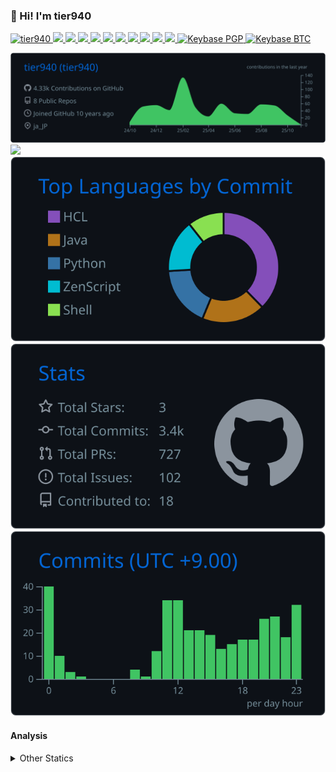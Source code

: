 ### 👋 Hi! I'm tier940

<p align="left"> 
  <a href="https://github.com/tier940/tier940/">
    <img src="https://komarev.com/ghpvc/?username=tier940" alt="tier940" />
  </a>
  <a href="http://twitter.com/tier940">
    <img height="20" src="https://img.shields.io/twitter/follow/tier940?label=Twitter&logo=twitter&style=flat" />
  </a>
  <a href="https://github.com/tier940">
    <img height="20" src="https://img.shields.io/github/followers/tier940?label=follow&logo=github&style=flat" />
  </a>
  <a href="https://www.reddit.com/user/tier940">
    <img height="20" src="https://img.shields.io/reddit/user-karma/combined/tier940?label=Reddit&logo=reddit&style=flat" />
  </a>
  <a href="https://stackoverflow.com/users/17317833/tier940">
    <img height="20" src="https://img.shields.io/stackexchange/stackoverflow/r/17317833?label=StackOverflow&logo=stack-overflow&style=flat" />
  </a>
  <a href="https://zenn.dev/tier940">
    <img height="20" src="https://zenn.badge.nikaera.com/s/tier940/likes" />
  </a>
  <a href="https://zenn.dev/tier940">
    <img height="20" src="https://zenn.badge.nikaera.com/s/tier940/followers" />
  </a>
  <a href="https://zenn.dev/tier940">
    <img height="20" src="https://zenn.badge.nikaera.com/s/tier940/articles" />
  </a>
  <a href="http://qiita.com/tier940">
    <img height="20" src="https://qiita-badge.apiapi.app/s/tier940/posts.svg" />
  </a>
  <a href="http://qiita.com/tier940">
    <img height="20" src="https://qiita-badge.apiapi.app/s/tier940/contributions.svg" />
  </a>
  <a href="https://github.com/tier940/tier940/">
    <img height="20" src="https://github.com/tier940/tier940/actions/workflows/main.yml/badge.svg" />
  </a>
  <a href="https://keybase.io/tier940">
    <img alt="Keybase PGP" src="https://img.shields.io/keybase/pgp/tier940">
  </a>
  <a href="https://keybase.io/tier940">
    <img alt="Keybase BTC" src="https://img.shields.io/keybase/btc/tier940">
  </a>
</p>

[![](https://raw.githubusercontent.com/tier940/tier940/main/profile-summary-card-output/github_dark/0-profile-details.svg)](https://github.com/vn7n24fzkq/github-profile-summary-cards)
[![](https://raw.githubusercontent.com/tier940/tier940/main/profile-summary-card-output/github_dark/1-repos-per-language.svg)](https://github.com/vn7n24fzkq/github-profile-summary-cards) [![](https://raw.githubusercontent.com/tier940/tier940/main/profile-summary-card-output/github_dark/2-most-commit-language.svg)](https://github.com/vn7n24fzkq/github-profile-summary-cards)
[![](https://raw.githubusercontent.com/tier940/tier940/main/profile-summary-card-output/github_dark/3-stats.svg)](https://github.com/vn7n24fzkq/github-profile-summary-cards) [![](https://raw.githubusercontent.com/tier940/tier940/main/profile-summary-card-output/github_dark/4-productive-time.svg)](https://github.com/vn7n24fzkq/github-profile-summary-cards)


#### Analysis
<!-- <img height="150" src="https://github.com/tier940/tier940/blob/master/images/stat.svg" alt="Alternative Text"/> -->

<details>
  <summary>Other Statics</summary>
  <!--START_SECTION:waka-->
![Code Time](http://img.shields.io/badge/Code%20Time-2%2C965%20hrs%2050%20mins-blue)

**🐱 My GitHub Data** 

> 📦 20.6 kB Used in GitHub's Storage 
 > 
> 💼 Opted to Hire
 > 
> 📜 10 Public Repositories 
 > 
> 🔑 1 Private Repositories 
 > 
**I'm an Early 🐤** 

```text
🌞 Morning                1437 commits        ████░░░░░░░░░░░░░░░░░░░░░   15.54 % 
🌆 Daytime                3381 commits        █████████░░░░░░░░░░░░░░░░   36.56 % 
🌃 Evening                3416 commits        █████████░░░░░░░░░░░░░░░░   36.94 % 
🌙 Night                  1013 commits        ███░░░░░░░░░░░░░░░░░░░░░░   10.95 % 
```
📅 **I'm Most Productive on Saturday** 

```text
Monday                   898 commits         ██░░░░░░░░░░░░░░░░░░░░░░░   09.71 % 
Tuesday                  1657 commits        ████░░░░░░░░░░░░░░░░░░░░░   17.92 % 
Wednesday                1028 commits        ███░░░░░░░░░░░░░░░░░░░░░░   11.12 % 
Thursday                 1060 commits        ███░░░░░░░░░░░░░░░░░░░░░░   11.46 % 
Friday                   1201 commits        ███░░░░░░░░░░░░░░░░░░░░░░   12.99 % 
Saturday                 1785 commits        █████░░░░░░░░░░░░░░░░░░░░   19.30 % 
Sunday                   1618 commits        ████░░░░░░░░░░░░░░░░░░░░░   17.50 % 
```


📊 **This Week I Spent My Time On** 

```text
🕑︎ Time Zone: Asia/Tokyo

💬 Programming Languages: 
Java                     9 hrs 11 mins       ████████████░░░░░░░░░░░░░   46.41 % 
Markdown                 2 hrs 3 mins        ███░░░░░░░░░░░░░░░░░░░░░░   10.36 % 
Other                    2 hrs 1 min         ███░░░░░░░░░░░░░░░░░░░░░░   10.23 % 
YAML                     2 hrs               ███░░░░░░░░░░░░░░░░░░░░░░   10.15 % 
PHP                      1 hr 17 mins        ██░░░░░░░░░░░░░░░░░░░░░░░   06.50 % 

🔥 Editors: 
IntelliJ                 10 hrs 39 mins      █████████████░░░░░░░░░░░░   53.79 % 
VS Code                  9 hrs 9 mins        ████████████░░░░░░░░░░░░░   46.21 % 

💻 Operating System: 
Windows                  15 hrs 52 mins      ████████████████████░░░░░   80.10 % 
Linux                    3 hrs 56 mins       █████░░░░░░░░░░░░░░░░░░░░   19.90 % 
```

**I Mostly Code in Java** 

```text
Java                     12 repos            ███████████░░░░░░░░░░░░░░   44.44 % 
ZenScript                3 repos             ███░░░░░░░░░░░░░░░░░░░░░░   11.11 % 
HTML                     2 repos             ██░░░░░░░░░░░░░░░░░░░░░░░   07.41 % 
HCL                      2 repos             ██░░░░░░░░░░░░░░░░░░░░░░░   07.41 % 
Dockerfile               1 repo              █░░░░░░░░░░░░░░░░░░░░░░░░   03.70 % 
```



**Timeline**

![Lines of Code chart](https://raw.githubusercontent.com/tier940/tier940/main/assets/bar_graph.png)


 Last Updated on 16/12/2023 01:17:41 UTC
<!--END_SECTION:waka-->
</details>
